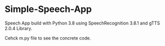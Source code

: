 # Simple-Speech-App
Speech App build with Python 3.8 using SpeechRecognition 3.8.1 and gTTS 2.0.4 Library.

Cehck m.py file to see the concrete code.

